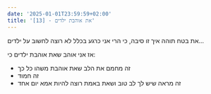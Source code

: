 ```yaml
---
date: '2025-01-01T23:59:59+02:00'
title: '[13] - את אוהבת ילדים'
---
```

את בטח תוהה איך זו סיבה, כי הרי אני כרגע בכלל לא רוצה לחשוב על ילדים...

אז אני אוהב שאת אוהבת ילדים כי:
- זה מחמם את הלב שאת אוהבת משהו כל כך
- זה חמוד
- זה מראה שיש לך לב טוב ושאת באמת רוצה להיות אמא יום אחד